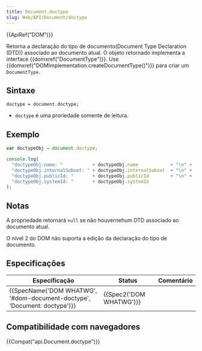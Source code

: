 ```yaml
---
title: Document.doctype
slug: Web/API/Document/doctype
---
```

{{ApiRef("DOM")}}

Retorna a declaração do tipo de documento(Document Type Declaration (DTD)) associado ao documento atual. O objeto retornado implementa a interface {{domxref("DocumentType")}}. Use {{domxref("DOMImplementation.createDocumentType()")}} para criar um `DocumentType`.

## Sintaxe

```
doctype = document.doctype;
```

- `doctype` é uma proriedade somente de leitura.

## Exemplo

```js
var doctypeObj = document.doctype;

console.log(
  "doctypeObj.name: "           + doctypeObj.name            + "\n" +
  "doctypeObj.internalSubset: " + doctypeObj.internalSubset  + "\n" +
  "doctypeObj.publicId: "       + doctypeObj.publicId        + "\n" +
  "doctypeObj.systemId: "       + doctypeObj.systemId
);
```

## Notas

A propriedade retornará `null` se não houvernehum DTD associado ao documento atual.

O nível 2 do DOM não suporta a edição da declaração do tipo de documento.

## Especificações

| Especificação                                                                                    | Status                           | Comentário |
| ------------------------------------------------------------------------------------------------ | -------------------------------- | ---------- |
| {{SpecName('DOM WHATWG', '#dom-document-doctype', 'Document: doctype')}} | {{Spec2('DOM WHATWG')}} |            |

## Compatibilidade com navegadores

{{Compat("api.Document.doctype")}}
